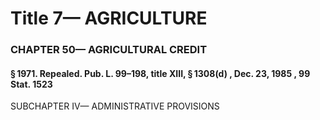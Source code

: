 
# Title 7— AGRICULTURE
### CHAPTER 50— AGRICULTURAL CREDIT
#### § 1971. Repealed. Pub. L. 99–198, title XIII, § 1308(d) , Dec. 23, 1985 , 99 Stat. 1523

SUBCHAPTER IV— ADMINISTRATIVE PROVISIONS
